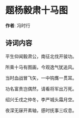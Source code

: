 # 题杨毅肃十马图

**作者**: 冯时行

## 诗词内容

平生仰闻毅肃公，南征北伐开骏功。

所乘十马有图画，今观逸气犹追风。

当时血战冒飞矢，一中钩膺一贯耳。

功名富贵岂偶然，请看将军出万死。

绍兴壬戌之仲冬，李严城头霜月空。

夜深无寐开素轴，感时抚事三叹息。

